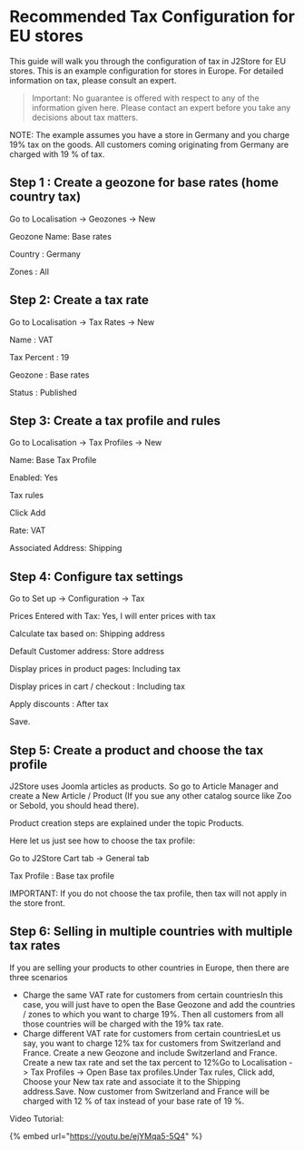 # Recommended Tax Configuration for EU stores

This guide will walk you through the configuration of tax in J2Store for EU stores. This is an example configuration for stores in Europe. For detailed information on tax, please consult an expert.

> Important: No guarantee is offered with respect to any of the information given here. Please contact an expert before you take any decisions about tax matters.

NOTE: The example assumes you have a store in Germany and you charge 19% tax on the goods. All customers coming originating from Germany are charged with 19 % of tax.

## Step 1 : Create a geozone for base rates \(home country tax\) <a id="step-1--create-a-geozone-for-base-rates-home-country-tax"></a>

Go to Localisation -&gt; Geozones -&gt; New

Geozone Name: Base rates

Country : Germany

Zones : All

## Step 2: Create a tax rate <a id="step-2-create-a-tax-rate"></a>

Go to Localisation -&gt; Tax Rates -&gt; New

Name : VAT

Tax Percent : 19

Geozone : Base rates

Status : Published

## Step 3: Create a tax profile and rules <a id="step-3-create-a-tax-profile-and-rules"></a>

Go to Localisation -&gt; Tax Profiles -&gt; New

Name: Base Tax Profile

Enabled: Yes

Tax rules

Click Add

Rate: VAT

Associated Address: Shipping

## Step 4: Configure tax settings <a id="step-4-configure-tax-settings"></a>

Go to Set up -&gt; Configuration -&gt; Tax

Prices Entered with Tax: Yes, I will enter prices with tax

Calculate tax based on: Shipping address

Default Customer address: Store address

Display prices in product pages: Including tax

Display prices in cart / checkout : Including tax

Apply discounts : After tax

Save.

## Step 5: Create a product and choose the tax profile <a id="step-5-create-a-product-and-choose-the-tax-profile"></a>

J2Store uses Joomla articles as products. So go to Article Manager and create a New Article / Product \(If you sue any other catalog source like Zoo or Sebold, you should head there\).

Product creation steps are explained under the topic Products.

Here let us just see how to choose the tax profile:

Go to J2Store Cart tab -&gt; General tab

Tax Profile : Base tax profile

IMPORTANT: If you do not choose the tax profile, then tax will not apply in the store front.

## Step 6: Selling in multiple countries with multiple tax rates <a id="step-6-selling-in-multiple-countries-with-multiple-tax-rates"></a>

If you are selling your products to other countries in Europe, then there are three scenarios

* Charge the same VAT rate for customers from certain countriesIn this case, you will just have to open the Base Geozone and add the countries / zones to which you want to charge 19%. Then all customers from all those countries will be charged with the 19% tax rate.
* Charge different VAT rate for customers from certain countriesLet us say, you want to charge 12% tax for customers from Switzerland and France. Create a new Geozone and include Switzerland and France. Create a new tax rate and set the tax percent to 12%Go to Localisation -&gt; Tax Profiles -&gt; Open Base tax profiles.Under Tax rules, Click add, Choose your New tax rate and associate it to the Shipping address.Save. Now customer from Switzerland and France will be charged with 12 % of tax instead of your base rate of 19 %.

Video Tutorial:

{% embed url="https://youtu.be/ejYMqa5-5Q4" %}



